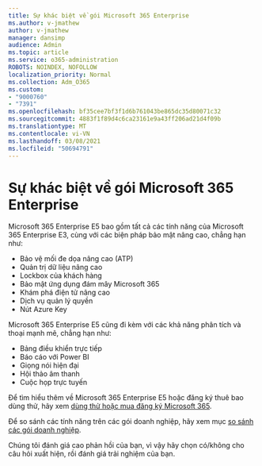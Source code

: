 ```yaml
---
title: Sự khác biệt về gói Microsoft 365 Enterprise
ms.author: v-jmathew
author: v-jmathew
manager: dansimp
audience: Admin
ms.topic: article
ms.service: o365-administration
ROBOTS: NOINDEX, NOFOLLOW
localization_priority: Normal
ms.collection: Adm_O365
ms.custom:
- "9000760"
- "7391"
ms.openlocfilehash: bf35cee7bf3f1d6b761043be865dc35d80071c32
ms.sourcegitcommit: 4883f1f89d4c6ca23161e9a43ff206ad21d4f09b
ms.translationtype: MT
ms.contentlocale: vi-VN
ms.lasthandoff: 03/08/2021
ms.locfileid: "50694791"
---
```

# <a name="microsoft-365-enterprise-plan-differences"></a>Sự khác biệt về gói Microsoft 365 Enterprise

Microsoft 365 Enterprise E5 bao gồm tất cả các tính năng của Microsoft 365 Enterprise E3, cùng với các biện pháp bảo mật nâng cao, chẳng hạn như:

- Bảo vệ mối đe dọa nâng cao (ATP)
- Quản trị dữ liệu nâng cao
- Lockbox của khách hàng
- Bảo mật ứng dụng đám mây Microsoft 365
- Khám phá điện tử nâng cao
- Dịch vụ quản lý quyền
- Nút Azure Key

Microsoft 365 Enterprise E5 cũng đi kèm với các khả năng phân tích và thoại mạnh mẽ, chẳng hạn như:

- Bảng điều khiển trực tiếp
- Báo cáo với Power BI
- Giọng nói hiện đại
- Hội thảo âm thanh
- Cuộc họp trực tuyến

Để tìm hiểu thêm về Microsoft 365 Enterprise E5 hoặc đăng ký thuê bao dùng thử, hãy xem [dùng thử hoặc mua đăng ký Microsoft 365](https://go.microsoft.com/fwlink/?linkid=2099673).

Để so sánh các tính năng trên các gói doanh nghiệp, hãy xem mục [so sánh các gói doanh nghiệp](https://go.microsoft.com/fwlink/?linkid=2097200).

Chúng tôi đánh giá cao phản hồi của bạn, vì vậy hãy chọn có/không cho câu hỏi xuất hiện, rồi đánh giá trải nghiệm của bạn.

